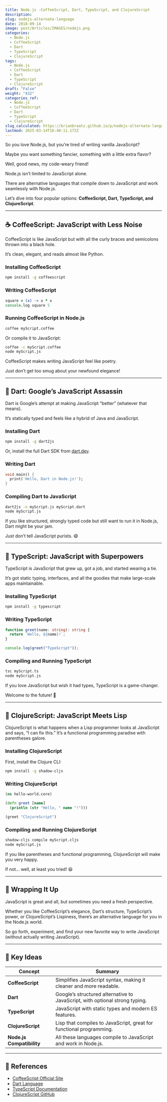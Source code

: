```yaml
---
title: Node.js -CoffeeScript, Dart, TypeScript, and ClojureScript
description: 
slug: nodejs-alternate-language
date: 2018-09-14
image: post/Articles/IMAGES/nodejs.png
categories:
  - Node.js
  - CoffeeScript
  - Dart
  - TypeScript
  - ClojureScript
tags:
  - Node.js
  - CoffeeScript
  - Dart
  - TypeScript
  - ClojureScript
draft: "False"
weight: "432"
categories_ref:
  - Node.js
  - CoffeeScript
  - Dart
  - TypeScript
  - ClojureScript
slug_calculated: https://brianbraatz.github.io/p/nodejs-alternate-language
lastmod: 2025-03-14T16:40:11.172Z
---
```

<!-- 
# Node.js - Alternate Languages: CoffeeScript, Dart, TypeScript, and ClojureScript -->

So you love Node.js, but you’re tired of writing vanilla JavaScript?

Maybe you want something fancier, something with a little extra flavor?

Well, good news, my code-weary friend!

Node.js isn’t limited to JavaScript alone.

There are alternative languages that compile down to JavaScript and work seamlessly with Node.js.

Let’s dive into four popular options: **CoffeeScript, Dart, TypeScript, and ClojureScript**.

***

## ☕ CoffeeScript: JavaScript with Less Noise

CoffeeScript is like JavaScript but with all the curly braces and semicolons thrown into a black hole.

It’s clean, elegant, and reads almost like Python.

### Installing CoffeeScript

```sh
npm install -g coffeescript
```

### Writing CoffeeScript

```coffee
square = (x) -> x * x
console.log square 5
```

### Running CoffeeScript in Node.js

```sh
coffee myScript.coffee
```

Or compile it to JavaScript:

```sh
coffee -c myScript.coffee
node myScript.js
```

CoffeeScript makes writing JavaScript feel like poetry.

Just don’t get too smug about your newfound elegance!

***

## 🎯 Dart: Google’s JavaScript Assassin

Dart is Google’s attempt at making JavaScript “better” (whatever that means).

It’s statically typed and feels like a hybrid of Java and JavaScript.

### Installing Dart

```sh
npm install -g dart2js
```

Or, install the full Dart SDK from [dart.dev](https://dart.dev/get-dart).

### Writing Dart

```dart
void main() {
  print('Hello, Dart in Node.js!');
}
```

### Compiling Dart to JavaScript

```sh
dart2js -o myScript.js myScript.dart
node myScript.js
```

If you like structured, strongly typed code but still want to run it in Node.js, Dart might be your jam.

Just don’t tell JavaScript purists. 😅

***

## 🔵 TypeScript: JavaScript with Superpowers

TypeScript is JavaScript that grew up, got a job, and started wearing a tie.

It’s got static typing, interfaces, and all the goodies that make large-scale apps maintainable.

### Installing TypeScript

```sh
npm install -g typescript
```

### Writing TypeScript

```typescript
function greet(name: string): string {
  return `Hello, ${name}!`;
}

console.log(greet("TypeScript"));
```

### Compiling and Running TypeScript

```sh
tsc myScript.ts
node myScript.js
```

If you love JavaScript but wish it had types, TypeScript is a game-changer.

Welcome to the future! 🚀

***

## 🌿 ClojureScript: JavaScript Meets Lisp

ClojureScript is what happens when a Lisp programmer looks at JavaScript and says, “I can fix this.” It’s a functional programming paradise with parentheses galore.

### Installing ClojureScript

First, install the Clojure CLI:

```sh
npm install -g shadow-cljs
```

### Writing ClojureScript

```clojure
(ns hello-world.core)

(defn greet [name]
  (println (str "Hello, " name "!")))

(greet "ClojureScript")
```

### Compiling and Running ClojureScript

```sh
shadow-cljs compile myScript.cljs
node myScript.js
```

If you like parentheses and functional programming, ClojureScript will make you very happy.

If not… well, at least you tried! 😆

***

## 🎉 Wrapping It Up

JavaScript is great and all, but sometimes you need a fresh perspective.

Whether you like CoffeeScript’s elegance, Dart’s structure, TypeScript’s power, or ClojureScript’s Lispiness, there’s an alternative language for you in the Node.js world.

So go forth, experiment, and find your new favorite way to write JavaScript (without actually writing JavaScript).

***

## 📌 Key Ideas

| Concept                   | Summary                                                                     |
| ------------------------- | --------------------------------------------------------------------------- |
| **CoffeeScript**          | Simplifies JavaScript syntax, making it cleaner and more readable.          |
| **Dart**                  | Google’s structured alternative to JavaScript, with optional strong typing. |
| **TypeScript**            | JavaScript with static types and modern ES features.                        |
| **ClojureScript**         | Lisp that compiles to JavaScript, great for functional programming.         |
| **Node.js Compatibility** | All these languages compile to JavaScript and work in Node.js.              |

***

## 🔗 References

* [CoffeeScript Official Site](https://coffeescript.org/)
* [Dart Language](https://dart.dev/)
* [TypeScript Documentation](https://www.typescriptlang.org/)
* [ClojureScript GitHub](https://github.com/clojure/clojurescript)
